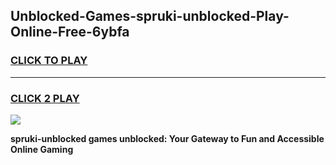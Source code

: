 
## Unblocked-Games-spruki-unblocked-Play-Online-Free-6ybfa
<h3>
<a href="https://premium76.site?title=spruki-unblocked&ref=26A">CLICK TO PLAY</a></h3>
<hr>

<h3>
<a href="https://premium76.site?title=spruki-unblocked&ref=26A">CLICK 2 PLAY</a>
  
</h3>

<a href="https://premium76.site?title=spruki-unblocked&ref=26A"><img src="https://clearcache.store/games.png"></a>


**spruki-unblocked games unblocked: Your Gateway to Fun and Accessible Online Gaming**
